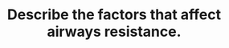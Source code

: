 ---
title: "Describe the factors that affect airways resistance."
entityType: SAQ
exam: PEX
college: CICM
year: 2016
sitting: B
question: 06
passRate: 47
EC_extraCredit:
- "Candidates who used a structured approach of using formulae that describe resistance fluid flow scored well."
- "Poiseuille’s law describes the determinates of resistance to laminar fluid flow and provides a useful answer structure."
EC_errorsCommon:
- "The most common mistakes were confusion between resistance and compliance as well as failure to describe turbulent as well as laminar flow."
---